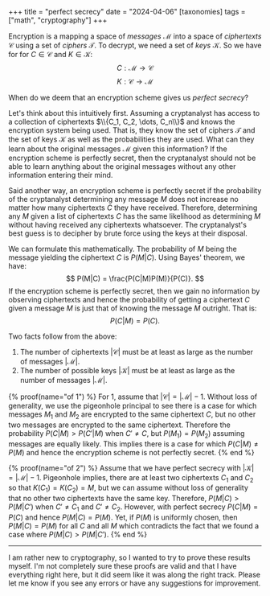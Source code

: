 +++
title = "perfect secrecy"
date = "2024-04-06"
[taxonomies]
tags = ["math", "cryptography"]
+++

Encryption is a mapping a space of *messages* $\mathcal{M}$ into a space of *ciphertexts* $\mathcal{C}$ using a set of *ciphers* $\mathcal{T}$. 
To decrypt, we need a set of *keys* $\mathcal{K}$.
So we have for for $C \in \mathcal{C}$ and $K \in \mathcal{K}$:
$$
C : \mathcal{M} \to \mathcal{C}
$$
$$
K : \mathcal{C} \to \mathcal{M}
$$

When do we deem that an encryption scheme gives us *perfect secrecy*?

Let's think about this intuitively first.
Assuming a cryptanalyst has access to a collection of ciphertexts $\\{C_1, C_2, \dots, C_n\\}$ and knows the encryption system being used. 
That is, they know the set of ciphers $\mathcal{T}$ and the set of keys $\mathcal{K}$ as well as the probabilities they are used.
What can they learn about the original messages $\mathcal{M}$ given this information?
If the encryption scheme is perfectly secret, then the cryptanalyst should not be able to learn anything about the original messages without any other information entering their mind.

Said another way, an encryption scheme is perfectly secret if the probability of the cryptanalyst determining any message $M$ does not increase no matter how many ciphertexts $C$ they have received.
Therefore, determining any $M$ given a list of ciphertexts $C$ has the same likelihood as determining $M$ without having received any ciphertexts whatsoever.
The cryptanalyst's best guess is to decipher by brute force using the keys at their disposal.

We can formulate this mathematically.
The probability of $M$ being the message yielding the ciphertext $C$ is $P(M|C)$.
Using Bayes' theorem, we have:
$$
P(M|C) = \frac{P(C|M)P(M)}{P(C)}.
$$
If the encryption scheme is perfectly secret, then we gain no information by observing ciphertexts and hence the probability of getting a ciphertext $C$ given a message $M$ is just that of knowing the message $M$ outright. 
That is:
$$
P(C|M) = P(C).
$$

Two facts follow from the above:
1. The number of ciphertexts $|\mathcal{C}|$ must be at least as large as the number of messages $|\mathcal{M}|$.
2. The number of possible keys $|\mathcal{K}|$ must be at least as large as the number of messages $|\mathcal{M}|$.

{% proof(name="of 1") %}
For 1, assume that $|\mathcal{C}| = |\mathcal{M}| - 1$.
Without loss of generality, we use the pigeonhole principal to see there is a case for which messages $M_1$ and $M_2$ are encrypted to the same ciphertext $C$, but no other two messages are encrypted to the same ciphertext.
Therefore the probability $P(C|M) > P(C'|M)$ when $C'\neq C$, but $P(M_1) = P(M_2)$ assuming messages are equally likely.
This implies there is a case for which $P(C|M) \neq P(M)$ and hence the encryption scheme is not perfectly secret. 
{% end %}

{% proof(name="of 2") %}
Assume that we have perfect secrecy with $|\mathcal{K}| = |\mathcal{M}| -1$.
Pigeonhole implies, there are at least two ciphertexts $C_1$ and $C_2$ so that $K(C_1)=K(C_2) = M$, but we can assume without loss of generality that no other two ciphertexts have the same key.
Therefore, $P(M|C) > P(M|C')$ when $C'\neq C_1$ and $C' \neq C_2$. 
However, with perfect secrecy $P(C|M) = P(C)$ and hence $P(M|C) = P(M)$.
Yet, if $P(M)$ is uniformly chosen, then $P(M|C) = P(M)$ for all $C$ and all $M$ which contradicts the fact that we found a case where $P(M|C) > P(M|C')$.
{% end %}

---

I am rather new to cryptography, so I wanted to try to prove these results myself.
I'm not completely sure these proofs are valid and that I have everything right here, but it did seem like it was along the right track.
Please let me know if you see any errors or have any suggestions for improvement.